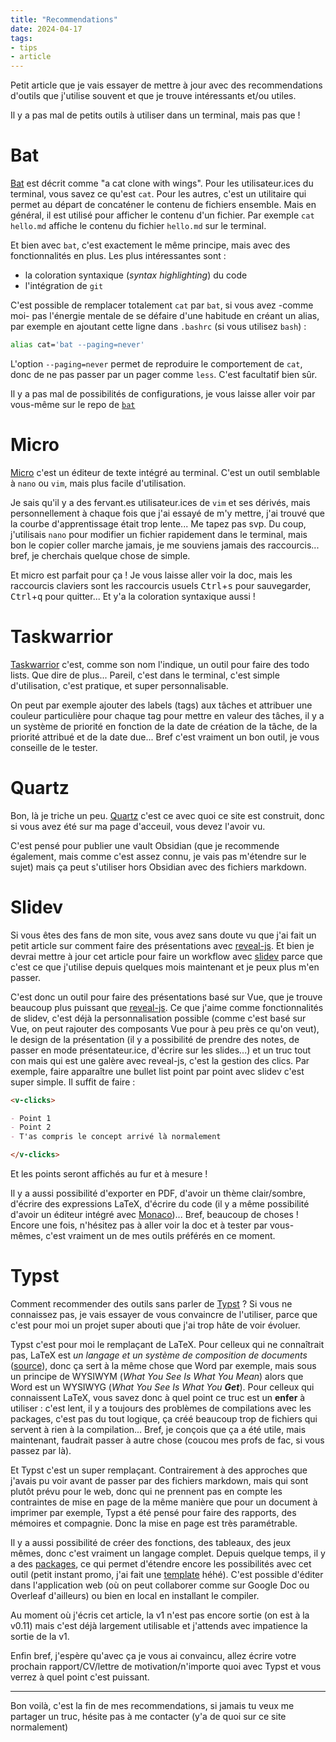 ```yaml
---
title: "Recommendations"
date: 2024-04-17
tags:
- tips
- article
---
```


Petit article que je vais essayer de mettre à jour avec des recommendations d'outils que j'utilise souvent et que je trouve intéressants et/ou utiles.

Il y a pas mal de petits outils à utiliser dans un terminal, mais pas que !

# Bat

[Bat](https://github.com/sharkdp/bat) est décrit comme "a cat clone with wings". Pour les utilisateur.ices du terminal, vous savez ce qu'est `cat`. Pour les autres, c'est un utilitaire qui permet au départ de concaténer le contenu de fichiers ensemble. Mais en général, il est utilisé pour afficher le contenu d'un fichier. Par exemple `cat hello.md` affiche le contenu du fichier `hello.md` sur le terminal.

Et bien avec `bat`, c'est exactement le même principe, mais avec des fonctionnalités en plus. Les plus intéressantes sont :
- la coloration syntaxique (*syntax highlighting*) du code
- l'intégration de `git`

C'est possible de remplacer totalement `cat` par `bat`, si vous avez -comme moi- pas l'énergie mentale de se défaire d'une habitude en créant un alias, par exemple en ajoutant cette ligne dans `.bashrc` (si vous utilisez `bash`) :

```bash
alias cat='bat --paging=never'
```

L'option `--paging=never` permet de reproduire le comportement de `cat`, donc de ne pas passer par un pager comme `less`. C'est facultatif bien sûr.

Il y a pas mal de possibilités de configurations, je vous laisse aller voir par vous-même sur le repo de [`bat`](https://github.com/sharkdp/bat)

# Micro

[Micro](https://github.com/zyedidia/micro) c'est un éditeur de texte intégré au terminal. C'est un outil semblable à `nano` ou `vim`, mais plus facile d'utilisation.

Je sais qu'il y a des fervant.es utilisateur.ices de `vim` et ses dérivés, mais personnellement à chaque fois que j'ai essayé de m'y mettre, j'ai trouvé que la courbe d'apprentissage était trop lente... Me tapez pas svp. Du coup, j'utilisais `nano` pour modifier un fichier rapidement dans le terminal, mais bon le copier coller marche jamais, je me souviens jamais des raccourcis... bref, je cherchais quelque chose de simple.

Et micro est parfait pour ça ! Je vous laisse aller voir la doc, mais les raccourcis claviers sont les raccourcis usuels <kbd>Ctrl</kbd>+<kbd>s</kbd> pour sauvegarder, <kbd>Ctrl</kbd>+<kbd>q</kbd> pour quitter... Et y'a la coloration syntaxique aussi !

# Taskwarrior

[Taskwarrior](https://taskwarrior.org) c'est, comme son nom l'indique, un outil pour faire des todo lists. Que dire de plus... Pareil, c'est dans le terminal, c'est simple d'utilisation, c'est pratique, et super personnalisable.

On peut par exemple ajouter des labels (tags) aux tâches et attribuer une couleur particulière pour chaque tag pour mettre en valeur des tâches, il y a un système de priorité en fonction de la date de création de la tâche, de la priorité attribué et de la date due... Bref c'est vraiment un bon outil, je vous conseille de le tester.

# Quartz

Bon, là je triche un peu. [Quartz](https://quartz.jzhao.xyz/) c'est ce avec quoi ce site est construit, donc si vous avez été sur ma page d'acceuil, vous devez l'avoir vu. 

C'est pensé pour publier une vault Obsidian (que je recommende également, mais comme c'est assez connu, je vais pas m'étendre sur le sujet) mais ça peut s'utiliser hors Obsidian avec des fichiers markdown.

# Slidev

Si vous êtes des fans de mon site, vous avez sans doute vu que j'ai fait un petit article sur comment faire des présentations avec [reveal-js](https://vrak.konor.fr/article/reveal-js_presentations). Et bien je devrai mettre à jour cet article pour faire un workflow avec [slidev](https://sli.dev) parce que c'est ce que j'utilise depuis quelques mois maintenant et je peux plus m'en passer.

C'est donc un outil pour faire des présentations basé sur Vue, que je trouve beaucoup plus puissant que [reveal-js](https://revealjs.com). Ce que j'aime comme fonctionnalités de slidev, c'est déjà la personnalisation possible (comme c'est basé sur Vue, on peut rajouter des composants Vue pour à peu près ce qu'on veut), le design de la présentation (il y a possibilité de prendre des notes, de passer en mode présentateur.ice, d'écrire sur les slides...) et un truc tout con mais qui est une galère avec reveal-js, c'est la gestion des clics. Par exemple, faire apparaître une bullet list point par point avec slidev c'est super simple. Il suffit de faire :

```md
<v-clicks>

- Point 1
- Point 2
- T'as compris le concept arrivé là normalement

</v-clicks>
```

Et les points seront affichés au fur et à mesure !

Il y a aussi possibilité d'exporter en PDF, d'avoir un thème clair/sombre, d'écrire des expressions LaTeX, d'écrire du code (il y a même possibilité d'avoir un éditeur intégré avec [Monaco](https://sli.dev/guide/syntax#monaco-editor))... Bref, beaucoup de choses !
Encore une fois, n'hésitez pas à aller voir la doc et à tester par vous-mêmes, c'est vraiment un de mes outils préférés en ce moment.

# Typst

Comment recommender des outils sans parler de [Typst](https://typst.app) ? Si vous ne connaissez pas, je vais essayer de vous convaincre de l'utiliser, parce que c'est pour moi un projet super abouti que j'ai trop hâte de voir évoluer.

Typst c'est pour moi le remplaçant de LaTeX. Pour celleux qui ne connaîtrait pas, LaTeX est *un langage et un système de composition de documents* ([source](https://fr.wikipedia.org/wiki/LaTeX)), donc ça sert à la même chose que Word par exemple, mais sous un principe de WYSIWYM (*What You See Is What You Mean*) alors que Word est un WYSIWYG (*What You See Is What You **Get***). Pour celleux qui connaissent LaTeX, vous savez donc à quel point ce truc est un **enfer** à utiliser : c'est lent, il y a toujours des problèmes de compilations avec les packages, c'est pas du tout logique, ça créé beaucoup trop de fichiers qui servent à rien à la compilation... Bref, je conçois que ça a été utile, mais maintenant, faudrait passer à autre chose (coucou mes profs de fac, si vous passez par là).

Et Typst c'est un super remplaçant. Contrairement à des approches que j'avais pu voir avant de passer par des fichiers markdown, mais qui sont plutôt prévu pour le web, donc qui ne prennent pas en compte les contraintes de mise en page de la même manière que pour un document à imprimer par exemple, Typst a été pensé pour faire des rapports, des mémoires et compagnie. Donc la mise en page est très paramétrable.

Il y a aussi possibilité de créer des fonctions, des tableaux, des jeux mêmes, donc c'est vraiment un langage complet. Depuis quelque temps, il y a des [packages](https://typst.app/universe), ce qui permet d'étendre encore les possibilités avec cet outil (petit instant promo, j'ai fait une [template](https://typst.app/universe/package/bubble) héhé). C'est possible d'éditer dans l'application web (où on peut collaborer comme sur Google Doc ou Overleaf d'ailleurs) ou bien en local en installant le compiler.

Au moment où j'écris cet article, la v1 n'est pas encore sortie (on est à la v0.11) mais c'est déjà largement utilisable et j'attends avec impatience la sortie de la v1.

Enfin bref, j'espère qu'avec ça je vous ai convaincu, allez écrire votre prochain rapport/CV/lettre de motivation/n'importe quoi avec Typst et vous verrez à quel point c'est puissant.

---

Bon voilà, c'est la fin de mes recommendations, si jamais tu veux me partager un truc, hésite pas à me contacter (y'a de quoi sur ce site normalement)
